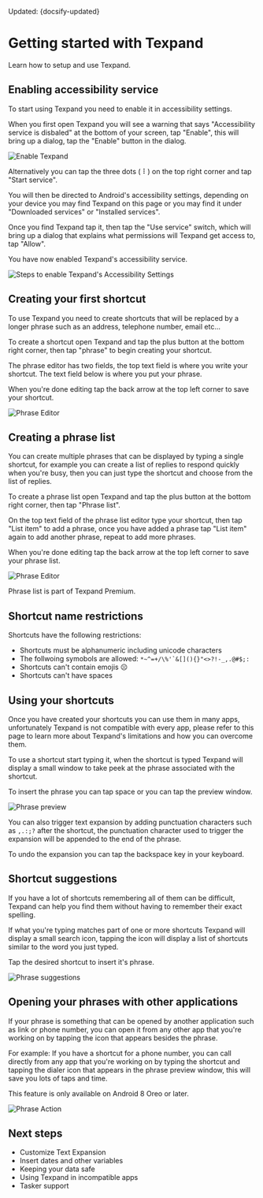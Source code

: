 
Updated: {docsify-updated}

# Getting started with Texpand

Learn how to setup and use Texpand.

## Enabling accessibility service

To start using Texpand you need to enable it in accessibility settings. 
 
When you first open Texpand you will see a warning that says "Accessibility service is disbaled" at the bottom of your screen, tap "Enable", this will bring up a dialog, tap the "Enable" button in the dialog.

![Enable Texpand](img/enable_accessibility_steps.png)

Alternatively you can tap the three dots ( ⠇) on the top right corner and tap "Start service". 

You will then be directed to Android's accessibility settings, depending on your device you may find Texpand on this page or you may find it under "Downloaded services" or "Installed services".

Once you find Texpand tap it, then tap the "Use service" switch, which will bring up a dialog that explains what permissions will Texpand get access to, tap "Allow". 

You have now enabled Texpand's accessibility service.

![Steps to enable Texpand's Accessibility Settings](img/accessibility_steps.png)

## Creating your first shortcut

To use Texpand you need to create shortcuts that will be replaced by a longer phrase such as an address, telephone number, email etc...

To create a shortcut open Texpand and tap the plus button at the bottom right corner, then tap "phrase" to begin creating your shortcut.

The phrase editor has two fields, the top text field is where you write your shortcut. The text field below is where you put your phrase. 

When you're done editing tap the back arrow at the top left corner to save your shortcut.

![Phrase Editor](img/create_phrase_steps.png)

## Creating a phrase list

You can create multiple phrases that can be displayed by typing a single shortcut, for example you can create a list of replies to respond quickly when you're busy, then you can just type the shortcut and choose from the list of replies.

To create a phrase list open Texpand and tap the plus button at the bottom right corner, then tap "Phrase list".

On the top text field of the phrase list editor type your shortcut, then tap "List item" to add a phrase, once you have added a phrase tap "List item" again to add another phrase, repeat to add more phrases.

When you're done editing tap the back arrow at the top left corner to save your phrase list.

![Phrase Editor](img/creating_phrase_list_steps.png)

Phrase list is part of Texpand Premium.

## Shortcut name restrictions

Shortcuts have the following restrictions:

- Shortcuts must be alphanumeric including unicode characters
- The follwoing symobols are allowed: ``*~^=+/\%'`&[](){}"<>?!-_,.@#$;:``
- Shortcuts can't contain emojis ☹️
- Shortcuts can't have spaces

## Using your shortcuts 

Once you have created your shortcuts you can use them in many apps, unfortunately Texpand is not compatible with every app, please refer to this page to learn more about Texpand's limitations and how you can overcome them. 

To use a shortcut start typing it, when the shortcut is typed Texpand will display a small window to take peek at the phrase associated with the shortcut.

To insert the phrase you can tap space or you can tap the preview window.

![Phrase preview](img/text_expansion_steps.png)

You can also trigger text expansion by adding punctuation characters such as `,.:;?` after the shortcut, the punctuation character used to trigger the expansion will be appended to the end of the phrase.

To undo the expansion you can tap the backspace key in your keyboard.

## Shortcut suggestions

If you have a lot of shortcuts remembering all of them can be difficult, Texpand can help you find them without having to remember their exact spelling. 


If what you're typing matches part of one or more shortcuts Texpand will display a small search icon, tapping the icon will display a list of shortcuts similar to the word you just typed.

Tap the desired shortcut to insert it's phrase.

![Phrase suggestions](img/phrase_suggestions.png)


## Opening your phrases with other applications

If your phrase is something that can be opened by another application such as link or phone number, you can open it from any other app that you're working on by tapping the icon that appears besides the phrase.

For example: If you have a shortcut for a phone number, you can call directly from any app that you're working on by typing the shortcut and tapping the dialer icon that appears in the phrase preview window, this will save you lots of taps and time. 

This feature is only available on Android 8 Oreo or later.

![Phrase Action](img/snippet_action_steps.png)

## Next steps

- Customize Text Expansion
- Insert dates and other variables
- Keeping your data safe
- Using Texpand in incompatible apps
- Tasker support










